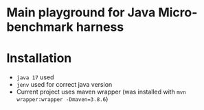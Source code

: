 # Main playground for Java Micro-benchmark harness


# Installation
* `java 17` used
* `jenv` used for correct java version
* Current project uses maven wrapper (was installed with `mvn wrapper:wrapper -Dmaven=3.8.6`)
